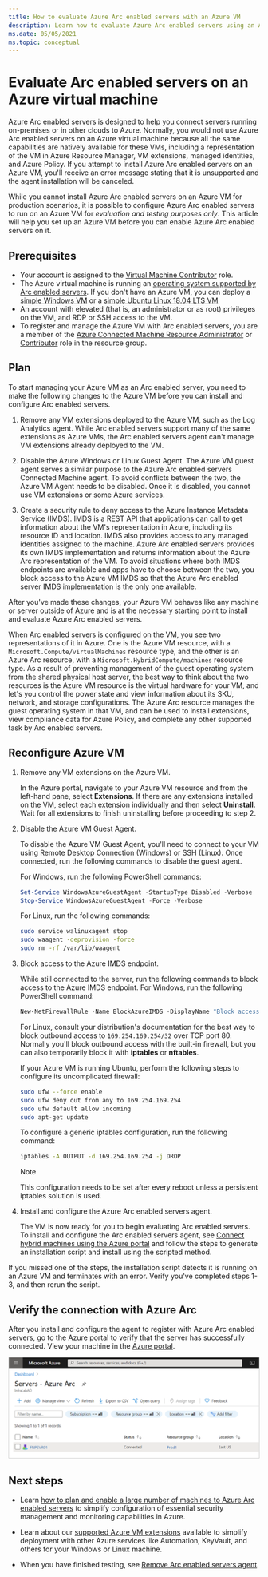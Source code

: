```yaml
---
title: How to evaluate Azure Arc enabled servers with an Azure VM
description: Learn how to evaluate Azure Arc enabled servers using an Azure virtual machine.
ms.date: 05/05/2021
ms.topic: conceptual
---
```


# Evaluate Arc enabled servers on an Azure virtual machine

Azure Arc enabled servers is designed to help you connect servers running on-premises or in other clouds to Azure. Normally, you would not use Azure Arc enabled servers on an Azure virtual machine because all the same capabilities are natively available for these VMs, including a representation of the VM in Azure Resource Manager, VM extensions, managed identities, and Azure Policy. If you attempt to install Azure Arc enabled servers on an Azure VM, you'll receive an error message stating that it is unsupported and the agent installation will be canceled.

While you cannot install Azure Arc enabled servers on an Azure VM for production scenarios, it is possible to configure Azure Arc enabled servers to run on an Azure VM for *evaluation and testing purposes only*. This article will help you set up an Azure VM before you can enable Azure Arc enabled servers on it.

## Prerequisites

* Your account is assigned to the [Virtual Machine Contributor](../../role-based-access-control/built-in-roles.md#virtual-machine-contributor) role.
* The Azure virtual machine is running an [operating system supported by Arc enabled servers](agent-overview.md#supported-operating-systems). If you don't have an Azure VM, you can deploy a [simple Windows VM](https://portal.azure.com/#create/Microsoft.Template/uri/https%3a%2f%2fraw.githubusercontent.com%2fAzure%2fazure-quickstart-templates%2fmaster%2f101-vm-simple-windows%2fazuredeploy.json) or a [simple Ubuntu Linux 18.04 LTS VM](https://portal.azure.com/#create/Microsoft.Template/uri/https%3a%2f%2fraw.githubusercontent.com%2fAzure%2fazure-quickstart-templates%2fmaster%2f101-vm-simple-linux%2fazuredeploy.json)
* An account with elevated (that is, an administrator or as root) privileges on the VM, and RDP or SSH access to the VM.
* To register and manage the Azure VM with Arc enabled servers, you are a member of the [Azure Connected Machine Resource Administrator](../../role-based-access-control/built-in-roles.md#azure-connected-machine-resource-administrator) or [Contributor](../../role-based-access-control/built-in-roles.md#contributor) role in the resource group.

## Plan

To start managing your Azure VM as an Arc enabled server, you need to make the following changes to the Azure VM before you can install and configure Arc enabled servers.

1. Remove any VM extensions deployed to the Azure VM, such as the Log Analytics agent. While Arc enabled servers support many of the same extensions as Azure VMs, the Arc enabled servers agent can't manage VM extensions already deployed to the VM.

2. Disable the Azure Windows or Linux Guest Agent. The Azure VM guest agent serves a similar purpose to the Azure Arc enabled servers Connected Machine agent. To avoid conflicts between the two, the Azure VM Agent needs to be disabled. Once it is disabled, you cannot use VM extensions or some Azure services.

3. Create a security rule to deny access to the Azure Instance Metadata Service (IMDS). IMDS is a REST API that applications can call to get information about the VM's representation in Azure, including its resource ID and location. IMDS also provides access to any managed identities assigned to the machine. Azure Arc enabled servers provides its own IMDS implementation and returns information about the Azure Arc representation of the VM. To avoid situations where both IMDS endpoints are available and apps have to choose between the two, you block access to the Azure VM IMDS so that the Azure Arc enabled server IMDS implementation is the only one available.

After you've made these changes, your Azure VM behaves like any machine or server outside of Azure and is at the necessary starting point to install and evaluate Azure Arc enabled servers. 

When Arc enabled servers is configured on the VM, you see two representations of it in Azure. One is the Azure VM resource, with a `Microsoft.Compute/virtualMachines` resource type, and the other is an Azure Arc resource, with a `Microsoft.HybridCompute/machines` resource type. As a result of preventing management of the guest operating system from the shared physical host server, the best way to think about the two resources is the Azure VM resource is the virtual hardware for your VM, and let's you control the power state and view information about its SKU, network, and storage configurations. The Azure Arc resource manages the guest operating system in that VM, and can be used to install extensions, view compliance data for Azure Policy, and complete any other supported task by Arc enabled servers.  

## Reconfigure Azure VM

1. Remove any VM extensions on the Azure VM.

   In the Azure portal, navigate to your Azure VM resource and from the left-hand pane, select  **Extensions**. If there are any extensions installed on the VM, select each extension individually and then select **Uninstall**. Wait for all extensions to finish uninstalling before proceeding to step 2.

2. Disable the Azure VM Guest Agent.

   To disable the Azure VM Guest Agent, you'll need to connect to your VM using Remote Desktop Connection (Windows) or SSH (Linux). Once connected, run the following commands to disable the guest agent.

   For Windows, run the following PowerShell commands:

   ```powershell
   Set-Service WindowsAzureGuestAgent -StartupType Disabled -Verbose
   Stop-Service WindowsAzureGuestAgent -Force -Verbose
   ```

   For Linux, run the following commands:

   ```bash
   sudo service walinuxagent stop
   sudo waagent -deprovision -force
   sudo rm -rf /var/lib/waagent
   ```

3. Block access to the Azure IMDS endpoint.

   While still connected to the server, run the following commands to block access to the Azure IMDS endpoint. For Windows, run the following PowerShell command:

   ```powershell
   New-NetFirewallRule -Name BlockAzureIMDS -DisplayName "Block access to Azure IMDS" -Enabled True -Profile Any -Direction Outbound -Action Block -RemoteAddress 169.254.169.254 
   ```

   For Linux, consult your distribution's documentation for the best way to block outbound access to `169.254.169.254/32` over TCP port 80. Normally you'll block outbound access with the built-in firewall, but you can also temporarily block it with **iptables** or **nftables**. 

   If your Azure VM is running Ubuntu, perform the following steps to configure its uncomplicated firewall:

   ```bash
   sudo ufw --force enable
   sudo ufw deny out from any to 169.254.169.254
   sudo ufw default allow incoming
   sudo apt-get update
   ```


   To configure a generic iptables configuration, run the following command:

   ```bash
   iptables -A OUTPUT -d 169.254.169.254 -j DROP 
   ```

   > [!NOTE]
   > This configuration needs to be set after every reboot unless a persistent iptables solution is used.

4. Install and configure the Azure Arc enabled servers agent.

   The VM is now ready for you to begin evaluating Arc enabled servers. To install and configure the Arc enabled servers agent, see [Connect hybrid machines using the Azure portal](onboard-portal.md) and follow the steps to generate an installation script and install using the scripted method.

If you missed one of the steps, the installation script detects it is running on an Azure VM and terminates with an error. Verify you've completed steps 1-3, and then rerun the script.

## Verify the connection with Azure Arc

After you install and configure the agent to register with Azure Arc enabled servers, go to the Azure portal to verify that the server has successfully connected. View your machine in the [Azure portal](https://portal.azure.com).

![A successful server connection](./media/onboard-portal/arc-for-servers-successful-onboard.png)

## Next steps

* Learn [how to plan and enable a large number of machines to Azure Arc enabled servers](plan-at-scale-deployment.md) to simplify configuration of essential security management and monitoring capabilities in Azure.

* Learn about our [supported Azure VM extensions](manage-vm-extensions.md) available to simplify deployment with other Azure services like Automation, KeyVault, and others for your Windows or Linux machine.

* When you have finished testing, see [Remove Arc enabled servers agent](manage-agent.md#remove-the-agent).